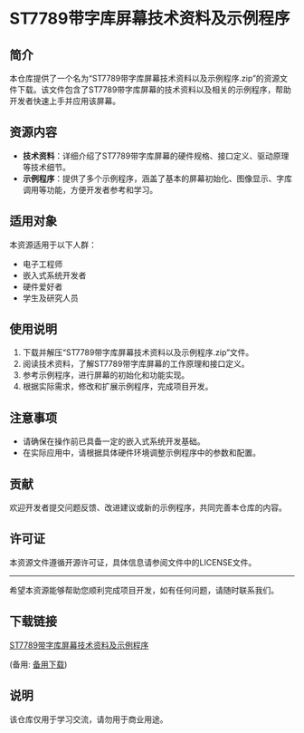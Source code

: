 # ST7789带字库屏幕技术资料及示例程序

## 简介
本仓库提供了一个名为“ST7789带字库屏幕技术资料以及示例程序.zip”的资源文件下载。该文件包含了ST7789带字库屏幕的技术资料以及相关的示例程序，帮助开发者快速上手并应用该屏幕。

## 资源内容
- **技术资料**：详细介绍了ST7789带字库屏幕的硬件规格、接口定义、驱动原理等技术细节。
- **示例程序**：提供了多个示例程序，涵盖了基本的屏幕初始化、图像显示、字库调用等功能，方便开发者参考和学习。

## 适用对象
本资源适用于以下人群：
- 电子工程师
- 嵌入式系统开发者
- 硬件爱好者
- 学生及研究人员

## 使用说明
1. 下载并解压“ST7789带字库屏幕技术资料以及示例程序.zip”文件。
2. 阅读技术资料，了解ST7789带字库屏幕的工作原理和接口定义。
3. 参考示例程序，进行屏幕的初始化和功能实现。
4. 根据实际需求，修改和扩展示例程序，完成项目开发。

## 注意事项
- 请确保在操作前已具备一定的嵌入式系统开发基础。
- 在实际应用中，请根据具体硬件环境调整示例程序中的参数和配置。

## 贡献
欢迎开发者提交问题反馈、改进建议或新的示例程序，共同完善本仓库的内容。

## 许可证
本资源文件遵循开源许可证，具体信息请参阅文件中的LICENSE文件。

---
希望本资源能够帮助您顺利完成项目开发，如有任何问题，请随时联系我们。

## 下载链接
[ST7789带字库屏幕技术资料及示例程序](https://pan.quark.cn/s/b605656e9e2e) 

(备用: [备用下载](https://pan.baidu.com/s/1TicBbFFEJ1W0_-g4ZfWAtw?pwd=1234))

## 说明

该仓库仅用于学习交流，请勿用于商业用途。
